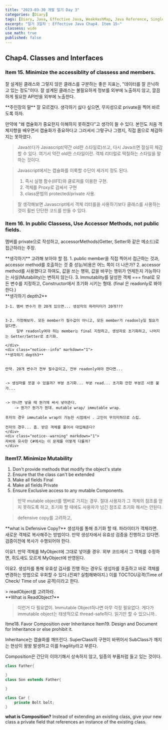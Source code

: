 ```yaml
---
title: "2023-03-30 개발 일기 Day 3"
categories: [Diary]
tags: [Diary, Java, Effective Java, WeakHashMap, Java Reference, Singleton]
excerpt: "일기 3일차 : Effective Java Chap4. Item 15~"
classess: wide
use_math: true
published: false
---
```


## Chap4. Classes and Interfaces

### Item 15. Minimize the accessiblity of classess and members.

잘 설계된 클래스와 그렇지 않은 클래스를 구분하는 좋은 지표는, "데이터를 잘 은닉하고 있는 정도"이다.
잘 설계된 클래스는 불필요하게 정보를 외부에 노출하지 않고, 깔끔하게 필요한 API만을 외부에 노출한다.

<div class="notice--primary" markdown="1">
**주인장의 말**
잘 모르겠다. 생각하기 싫다 싶으면, 무지성으로 private을 찍어 바르도록 하자.


만약에 "왜 캡슐화가 중요한지 이해하지 못하겠다"고 생각이 들 수 있다. 본인도 처음 객체지향을 배우면서 캡슐화가 중요하다고 그러셔서 그렇구나 그랬지, 직접 몸으로 체감하지는 못하였다.


> Java쓰다가 Javascript(약간 old한 스타일로)쓰고, 다시 Java쓰면 절실히 체감할 수 있다.
> 여기서 약간 old한 스타일이란. 객체 리터럴로 떡칠하는 스타일을 말하는 것이다.


> Javascript에서는 캡슐화를 이룩할 수단이 세가지 정도 된다.
> 1. 즉시 실행 함수(IIFE)와 클로져를 이용한 구현.
> 2. 객체를 Proxy로 감싸서 구현
> 3. class문법의 protected/private 사용.


> 잘 생각해보면 Javascript에서 객체 리터를을 사용하기보다 클래스를 사용하는 것이 휠씬 단단한 코드를 만들 수 있다.

</div>

### Item 16. In public Classess, Use Accessor Methods, not public fields.

멤버를 private으로 작성하고, accessorMethods(Getter, Setter와 같은 메소드)로 접근하라는 주장.

<div class="notice--primary" markdown="1">
**생각하기**
고려해 보아야 할 점.
1. public member을 직접 찍어서 접근하는 것과, accessor method를 호출하는 것 중 성능/비용은 어느 쪽이 더 나은가?
2. accessor method를 사용했다고 하여도, 값을 쓰는 행위, 값을 바꾸는 행위가 언제든지 가능하다는 사실(Mutability)는 변하지 않는다.
3. Immutablity를 달성한 객체 === final로 모든 변수를 지정하고, Constructor에서 초기화 시키는 형태. (final 은 readonly로 봐야 한다.)
    <div class="notice" markdown="1">
    **생각하기 depth2**


    3-1. 멤버 변수가 한 20개 있으면... 생성자의 파라미터가 20개???


    3-2. 가정해보자. 모든 member가 필수값이 아니고, 모든 member가 readonly일 필요가 없다면.
         일부 readonly여야 하는 member는 final 지정하고, 생성자로 초기화하고, 나머지는 Getter/Setter로 초기화.
        
    </div>
    <div class="notice--info" markdown="1">
    **생각하기 depth3**


    만약. 20개 변수가 전부 필수값이고, 전부 readonly여야 한다면...


    -> 생성자를 쪼갤 수 있을까? 부분 초기화... 부분 read... 초기화 안한 부분은 사용 불가...


    -> 아니면 넣을 때 뭔가에 싸서 넣어준다. 
        -> 뭔가? 뭔가가 뭔데. mutable wrap/ immutable wrap. 

    후자의 경우 immutable wrap이 가능한 시점에서 . 고민이 무의미하므로 스킵.

    전자의 경우... 흠. 받은 객체를 풀어서 대입해준다? 
    </div>
    <div class="notice--warning" markdown="1">
    자바와 유사한 C#에서는 이 문제를 어떻게 다룰까?
    </div>
</div>

### Item17. Minimize Mutability

1. Don't provide methods that modify the object's state
2. Ensure that the class can't be extended
3. Make all fields Final
4. Make all fields Private
5. Ensure Exclusive access to any mutable Components.


> 만약 mutable object를 멤버로 가지는 경우. 절대 사용자가 그 객체의 참조를 얻지 못하도록 하고, 초기화 할 때에도 사용자가 넘긴 참조로 초기화 해서는 안된다.


> defensive copy를 고려하고,
<div class="notice" markdown="1">
**what is Defensive Copy?** 
생성자를 통해 초기화 할 때. 파라미터가 객체라면. 새로운 객체로 복사해주는 방법이다.
만약 생성자에서 유효성 검증을 진행하고 있다면. 검증이전에 복사가 수행되어야 한다.


이유1. 만약 객체를 MyObject에 그대로 넣어줄 경우. 외부 코드에서 그 객체를 수정하면, 쥐도새도 모르게 MyObject에 반영된다.


이유2. 생성자를 통해 유효성 검사를 진행 하는 경우도 생성자를 호출하고 바로 객체를 변경하는 방법으로 우회할 수 있다.(진짜? 실험해봐야지.) 이를 TOCTOU공격(Time of Check/ Time of use 공격)이라고 한다.
</div>
> readObject를 고려하라.
<div class="notice" markdown="1">
**What is ReadObject?**

</div>

> 이런거 다 필요없이. Immutable Object하나면 아무 걱정 필요없다. 게다가 immutable object는 태생적으로 thread-safe하다. 읽기만 할 수 있으니까..


Itme18. Favor Composition over Inheritance
Item19. Design and Document for Inheritance or else prohibit it.


Inheritance는 캡슐화를 깨뜨린다.
SuperClass의 구현이 바뀌어서 SubClass가 깨지는 현상이 왕왕 발생하고 이를 fragility라고 부른다.

Composition은 간단히 이야기해서 상속하지 않고, 일종의 부품처럼 들고 있는 것이다.
```java
class Father{

}
class Son extends Father{

}
```

```java
class Car {
    private Bolt bolt;
}
```

**what is Composition?**
Instead of extending an existing class, give your new class a private field that references
an instance of the existing class. 